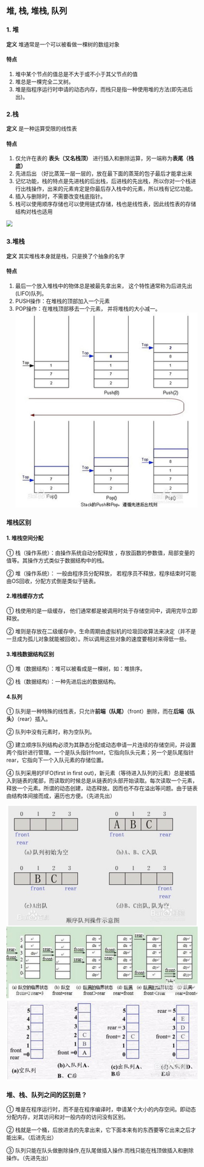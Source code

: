 ## 堆, 栈, 堆栈, 队列

### 1. 堆

**定义** 堆通常是一个可以被看做一棵树的数组对象   

#### 特点 
1. 堆中某个节点的值总是不大于或不小于其父节点的值
2. 堆总是一棵完全二叉树。
3. 堆是指程序运行时申请的动态内存，而栈只是指一种使用堆的方法(即先进后出)。


### 2.栈

**定义** 是一种运算受限的线性表

#### 特点
1. 仅允许在表的 **表头（又名栈顶）** 进行插入和删除运算，另一端称为**表尾（栈底）**
2. 先进后出 （好比蒸笼一层一层的，放在最下面的蒸笼的包子最后才能拿出来
3. 记忆功能，栈的特点是先进栈的后出栈，后进栈的先出栈，所以你对一个栈进行出栈操作，出来的元素肯定是你最后存入栈中的元素，所以栈有记忆功能。
4. 插入与删除时，不需要改变栈底指针。
5. 栈可以使用顺序存储也可以使用链式存储，栈也是线性表，因此线性表的存储结构对栈也适用

![](media/15075401891496/15075411446754.jpg)


### 3.堆栈

**定义** 其实堆栈本身就是栈，只是换了个抽象的名字

#### 特点

1. 最后一个放入堆栈中的物体总是被最先拿出来， 这个特性通常称为后进先出(LIFO)队列。 
2. PUSH操作：在堆栈的顶部加入一个元素
3. POP操作：在堆栈顶部移去一个元素， 并将堆栈的大小减一。
![](1.png)



### 堆栈区别

#### 1. 堆栈空间分配

 ① 栈（操作系统）：由操作系统自动分配释放 ，存放函数的参数值，局部变量的值等。其操作方式类似于数据结构中的栈。
 
 ② 堆（操作系统）： 一般由程序员分配释放， 若程序员不释放，程序结束时可能由OS回收，分配方式倒是类似于链表。
 
#### 2.堆栈缓存方式

 ① 栈使用的是一级缓存， 他们通常都是被调用时处于存储空间中，调用完毕立即释放。
  
 ② 堆则是存放在二级缓存中，生命周期由虚拟机的垃圾回收算法来决定（并不是一旦成为孤儿对象就能被回收）。所以调用这些对象的速度要相对来得低一些。
 
 
 
#### 3.堆栈数据结构区别

 ① 堆（数据结构）：堆可以被看成是一棵树，如：堆排序。

 ② 栈（数据结构）：一种先进后出的数据结构。


#### 4.队列

① 队列是一种特殊的线性表，只允许**前端（队尾）**（front）删除，而在**后端（队头）**（rear）插入。

② 队列中没有元素时，称为空队列。

③ 建立顺序队列结构必须为其静态分配或动态申请一片连续的存储空间，并设置两个指针进行管理。一个是队头指针front，它指向队头元素；另一个是队尾指针rear，它指向下一个入队元素的存储位置。

④ 队列采用的FIFO(first in first out)，新元素（等待进入队列的元素）总是被插入到链表的尾部，而读取的时候总是从链表的头部开始读取。每次读取一个元素，释放一个元素。所谓的动态创建，动态释放。因而也不存在溢出等问题。由于链表由结构体间接而成，遍历也方便。（先进先出）

![](media/3.png)
![](media/4.png)
![](media/5.png)

### 堆、栈、队列之间的区别是？

① 堆是在程序运行时，而不是在程序编译时，申请某个大小的内存空间。即动态分配内存，对其访问和对一般内存的访问没有区别。

② 栈就是一个桶，后放进去的先拿出来，它下面本来有的东西要等它出来之后才能出来。（后进先出）

③ 队列只能在队头做删除操作,在队尾做插入操作.而栈只能在栈顶做插入和删除操作。（先进先出）


